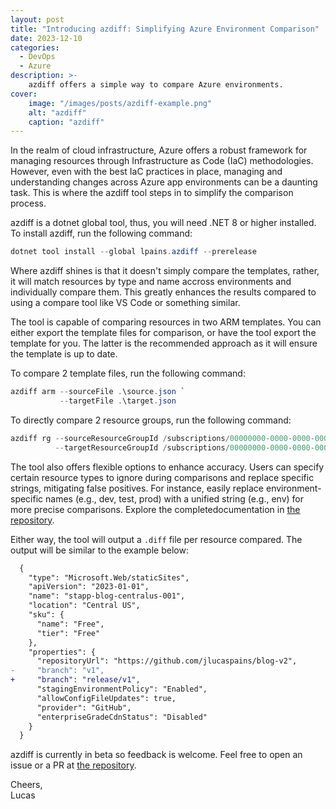 ```yaml
---
layout: post
title: "Introducing azdiff: Simplifying Azure Environment Comparison"
date: 2023-12-10
categories:
  - DevOps
  - Azure
description: >-
    azdiff offers a simple way to compare Azure environments.
cover:
    image: "/images/posts/azdiff-example.png"
    alt: "azdiff"
    caption: "azdiff"
---
```


In the realm of cloud infrastructure, Azure offers a robust framework for managing resources through Infrastructure as Code (IaC) methodologies. However, even with the best IaC practices in place, managing and understanding changes across Azure app environments can be a daunting task. This is where the azdiff tool steps in to simplify the comparison process.

azdiff is a dotnet global tool, thus, you will need .NET 8 or higher installed. To install azdiff, run the following command:

```powershell
dotnet tool install --global lpains.azdiff --prerelease
```

Where azdiff shines is that it doesn't simply compare the templates, rather, it will match resources by type and name accross environments and individually compare them. This greatly enhances the results compared to using a compare tool like VS Code or something similar.

The tool is capable of comparing resources in two ARM templates. You can either export the template files for comparison, or have the tool export the template for you. The latter is the recommended approach as it will ensure the template is up to date.

To compare 2 template files, run the following command:

```powershell
azdiff arm --sourceFile .\source.json `
           --targetFile .\target.json
```

To directly compare 2 resource groups, run the following command:

```powershell
azdiff rg --sourceResourceGroupId /subscriptions/00000000-0000-0000-0000-000000000000/resourceGroups/rg-dev-001 `
          --targetResourceGroupId /subscriptions/00000000-0000-0000-0000-000000000000/resourceGroups/rg-test-001
```

The tool also offers flexible options to enhance accuracy. Users can specify certain resource types to ignore during comparisons and replace specific strings, mitigating false positives. For instance, easily replace environment-specific names (e.g., dev, test, prod) with a unified string (e.g., env) for more precise comparisons. Explore the completedocumentation in [the repository](https://github.com/jlucaspains/azdiff).

Either way, the tool will output a `.diff` file per resource compared. The output will be similar to the example below:

```diff
  {
    "type": "Microsoft.Web/staticSites",
    "apiVersion": "2023-01-01",
    "name": "stapp-blog-centralus-001",
    "location": "Central US",
    "sku": {
      "name": "Free",
      "tier": "Free"
    },
    "properties": {
      "repositoryUrl": "https://github.com/jlucaspains/blog-v2",
-     "branch": "v1",
+     "branch": "release/v1",
      "stagingEnvironmentPolicy": "Enabled",
      "allowConfigFileUpdates": true,
      "provider": "GitHub",
      "enterpriseGradeCdnStatus": "Disabled"
    }
  }
```

azdiff is currently in beta so feedback is welcome. Feel free to open an issue or a PR at [the repository](https://github.com/jlucaspains/azdiff).

Cheers,\
Lucas